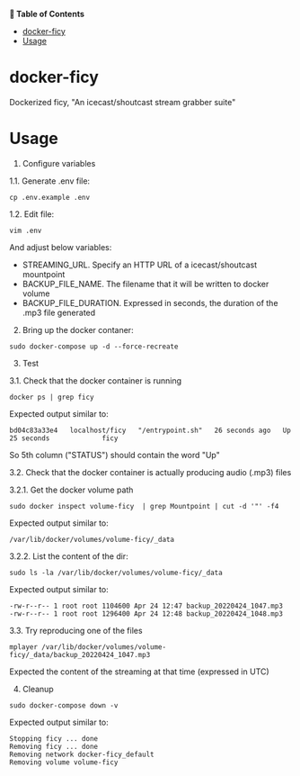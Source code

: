 <!-- START doctoc.sh generated TOC please keep comment here to allow auto update -->
<!-- DO NOT EDIT THIS SECTION, INSTEAD RE-RUN doctoc.sh TO UPDATE -->
**:book: Table of Contents**

- [docker-ficy](#docker-ficy)
- [Usage](#usage)

<!-- END doctoc.sh generated TOC please keep comment here to allow auto update -->
# docker-ficy

Dockerized ficy, "An icecast/shoutcast stream grabber suite"

# Usage

1. Configure variables

1.1. Generate .env file:

```
cp .env.example .env
```

1.2. Edit file:

```
vim .env
```

And adjust below variables:

* STREAMING_URL. Specify an HTTP URL of a icecast/shoutcast mountpoint
* BACKUP_FILE_NAME. The filename that it will be written to docker volume
* BACKUP_FILE_DURATION. Expressed in seconds, the duration of the .mp3 file generated

2. Bring up the docker contaner:

```
sudo docker-compose up -d --force-recreate
```

3. Test

3.1. Check that the docker container is running

```
docker ps | grep ficy
```

Expected output similar to:

```
bd04c83a33e4   localhost/ficy   "/entrypoint.sh"   26 seconds ago   Up 25 seconds             ficy
```

So 5th column ("STATUS") should contain the word "Up"

3.2. Check that the docker container is actually producing audio (.mp3) files

3.2.1. Get the docker volume path

```
sudo docker inspect volume-ficy  | grep Mountpoint | cut -d '"' -f4
```

Expected output similar to:

```
/var/lib/docker/volumes/volume-ficy/_data
```

3.2.2. List the content of the dir:

```
sudo ls -la /var/lib/docker/volumes/volume-ficy/_data
```

Expected output similar to:

```
-rw-r--r-- 1 root root 1104600 Apr 24 12:47 backup_20220424_1047.mp3
-rw-r--r-- 1 root root 1296400 Apr 24 12:48 backup_20220424_1048.mp3
```

3.3. Try reproducing one of the files

```
mplayer /var/lib/docker/volumes/volume-ficy/_data/backup_20220424_1047.mp3
```

Expected the content of the streaming at that time (expressed in UTC)

4. Cleanup

```
sudo docker-compose down -v
```

Expected output similar to:

```
Stopping ficy ... done
Removing ficy ... done
Removing network docker-ficy_default
Removing volume volume-ficy
```
